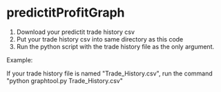 # predictitProfitGraph

1) Download your predictit trade history csv
2) Put your trade history csv into same directory as this code
3) Run the python script with the trade history file as the only argument.

Example:

If your trade history file is named "Trade_History.csv", run the command "python graphtool.py Trade_History.csv"
